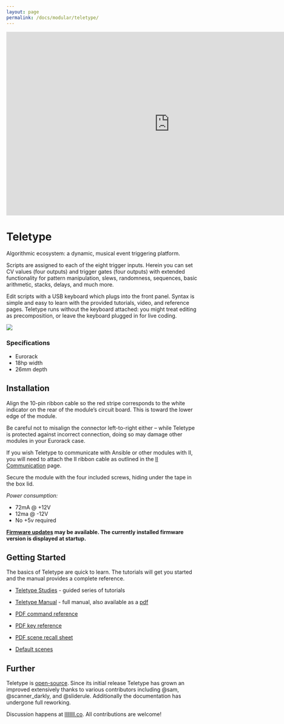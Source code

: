 ```yaml
---
layout: page
permalink: /docs/modular/teletype/
---
```


<div class="vid"><iframe src="https://player.vimeo.com/video/129271731?color=ff7700&title=0&byline=0&portrait=0" width="860" height="483" frameborder="0" webkitallowfullscreen mozallowfullscreen allowfullscreen></iframe></div>

# Teletype

Algorithmic ecosystem: a dynamic, musical event triggering platform.

Scripts are assigned to each of the eight trigger inputs. Herein you can set CV values (four outputs) and trigger gates (four outputs) with extended functionality for pattern manipulation, slews, randomness, sequences, basic arithmetic, stacks, delays, and much more.

Edit scripts with a USB keyboard which plugs into the front panel. Syntax is simple and easy to learn with the provided tutorials, video, and reference pages. Teletype runs without the keyboard attached: you might treat editing as precomposition, or leave the keyboard plugged in for live coding.

![](/images/tt.jpg)

### Specifications

* Eurorack
* 18hp width
* 26mm depth 

## Installation

Align the 10-pin ribbon cable so the red stripe corresponds to the white indicator on the rear of the module’s circuit board. This is toward the lower edge of the module.

Be careful not to misalign the connector left-to-right either – while Teletype is protected against incorrect connection, doing so may damage other modules in your Eurorack case.

If you wish Teletype to communicate with Ansible or other modules with II, you will need to attach the II ribbon cable as outlined in the [II Communication](http://monome.org/docs/modular/iiheader/) page.

Secure the module with the four included screws, hiding under the tape in the box lid.

*Power consumption:*

- 72mA @ +12V
- 12ma @ -12V
- No +5v required

**[Firmware updates](/docs/modular/update) may be available. The currently installed firmware version is displayed at startup.**

## Getting Started

The basics of Teletype are quick to learn. The tutorials will get you started and the manual provides a complete reference.

* [Teletype Studies](/docs/modular/teletype/studies-1) - guided series of tutorials

* [Teletype Manual](/docs/modular/teletype/manual) - full manual, also available as a [pdf](manual.pdf)

* [PDF command reference](TT_commands_2.1.pdf)
* [PDF key reference](TT_keys_card_1.3.pdf)
* [PDF scene recall sheet](TT_scene_RECALL_sheet.pdf)

* [Default scenes](http://monome.org/docs/modular/teletype/scenes-1.0/)

## Further

Teletype is [open-source](https://github.com/monome/teletype). Since its initial release Teletype has grown an improved extensively thanks to various contributors including @sam, @scanner_darkly, and @sliderule. Additionally the documentation has undergone full reworking.

Discussion happens at [llllllll.co](https://llllllll.co). All contributions are welcome!


